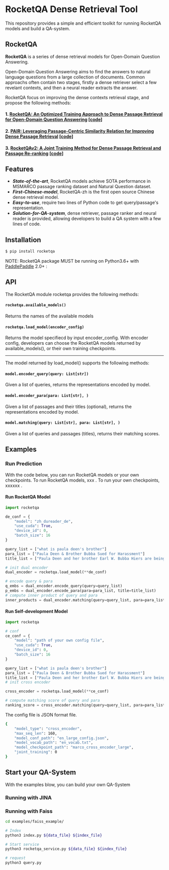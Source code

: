 # RocketQA Dense Retrieval Tool

This repository provides a simple and efficient toolkit for running RocketQA models and build a QA-system. 

## RocketQA
**RocketQA** is a series of dense retrieval models for Open-Domain Question Answering. 

Open-Domain Question Answering aims to find the answers to natural language questions from a large collection of documents. Common approachs often contain two stages, firstly a dense retriever select a few revelant contexts, and then a neural reader extracts the answer.

RocketQA focus on improving the dense contexts retrieval stage, and propose the following methods:
#### 1. [RocketQA: An Optimized Training Approach to Dense Passage Retrieval for Open-Domain Question Answering](https://arxiv.org/pdf/2010.08191.pdf)  [[code]](https://github.com/PaddlePaddle/Research/tree/master/NLP/NAACL2021-RocketQA)

#### 2. [PAIR: Leveraging Passage-Centric Similarity Relation for Improving Dense Passage Retrieval](https://aclanthology.org/2021.findings-acl.191.pdf)  [[code]](https://github.com/PaddlePaddle/Research/tree/master/NLP/ACL2021-PAIR)

#### 3. [RocketQAv2: A Joint Training Method for Dense Passage Retrieval and Passage Re-ranking](https://arxiv.org/pdf/2110.07367.pdf) [[code]]()


## Features
* ***State-of-the-art***, RocketQA models achieve SOTA performance in MSMARCO passage ranking dataset and Natural Question dataset.
* ***First-Chinese-model***, RocketQA-zh is the first open source Chinese dense retrieval model.
* ***Easy-to-use***, require two lines of Python code to get query/passage's representation.
* ***Solution-for-QA-system***, dense retriever, passage ranker and neural reader is provided, allowing developers to build a QA system with a few lines of code.


## Installation

```bash
$ pip install rocketqa
```
NOTE: RocketQA package MUST be running on Python3.6+ with [PaddlePaddle](https://www.paddlepaddle.org.cn/install/quick?docurl=/documentation/docs/zh/install/pip/linux-pip.html) 2.0+ :

## API
The RocketQA module rocketqa provides the following methods:

#### `rocketqa.available_models()`

Returns the names of the available models

#### `rocketqa.load_model(encoder_config)`

Returns the model specifiecd by input encoder_config. 
With encoder config, developers can choose the RocketQA models returned by available_models(), or their own training checkpoints.

---

The model returned by load_model() supports the following methods:

#### `model.encoder_query(query: List[str])`

Given a list of queries, returns the representations encoded by model.

#### `model.encoder_para(para: List[str], )`

Given a list of passages and their titles (optional), returns the representations encoded by model.

#### `model.matching(query: List[str], para: List[str], )`

Given a list of queries and passages (titles), returns their matching scores.


## Examples

### Run Prediction
With the code below, you can run RocketQA models or your own checkpoints. To run RocketQA models, xxx . To run your own checkpoints, xxxxxx .

####  Run RocketQA Model

```python
import rocketqa

de_conf = {
    "model": "zh_dureader_de",  
    "use_cuda": True,
    "device_id": 0,
    "batch_size": 16
}

query_list = ["what is paula deen's brother"]
para_list = ["Paula Deen & Brother Bubba Sued for Harassment"]
title_list = ["Paula Deen and her brother Earl W. Bubba Hiers are being sued by a former general manager at Uncle Bubba'sâ<80>¦ Paula Deen and her brother Earl W. Bubba Hiers are being sued by a former general manager at Uncle Bubba'sâ"]

# init dual encoder
dual_encoder = rocketqa.load_model(**de_conf)

# encode query & para
q_embs = dual_encoder.encode_query(query=query_list)
p_embs = dual_encoder.encode_para(para=para_list, title=title_list)
# compute inner product of query and para
inner_products = dual_encoder.matching(query=query_list, para=para_list, title=title_list)
```


#### Run Self-development Model

```python
import rocketqa

# conf
ce_conf = {
    "model": "path of your own config file",
    "use_cuda": True,
    "device_id": 0,
    "batch_size": 16
}

query_list = ["what is paula deen's brother"]
para_list = ["Paula Deen & Brother Bubba Sued for Harassment"]
title_list = ["Paula Deen and her brother Earl W. Bubba Hiers are being sued by a former general manager at Uncle Bubba'sâ<80>¦ Paula Deen and her brother Earl W. Bubba Hiers are being sued by a former general manager at Uncle Bubba'sâ"]
# init cross encoder

cross_encoder = rocketqa.load_model(**ce_conf)

# compute matching score of query and para
ranking_score = cross_encoder.matching(query=query_list, para=para_list, title=title_list)
```

The config file is JSON format file.

```bash
{
    "model_type": "cross_encoder",
    "max_seq_len": 160,
    "model_conf_path": "en_large_config.json",
    "model_vocab_path": "en_vocab.txt",
    "model_checkpoint_path": "marco_cross_encoder_large",
    "joint_training": 0
}
```


## Start your QA-System

With the examples blow, you can build your own QA-System

### Running with JINA




### Running with Faiss

```bash
cd examples/faiss_example/

# Index
python3 index.py ${data_file} ${index_file}

# Start service
python3 rocketqa_service.py ${data_file} ${index_file}

# request
python3 query.py
```




